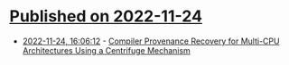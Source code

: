 # [Published on 2022-11-24](index.md)

* [2022-11-24, 16:06:12](https://lobste.rs/s/irygno/compiler_provenance_recovery_for_multi) - [Compiler Provenance Recovery for Multi-CPU Architectures Using a Centrifuge Mechanism](https://arxiv.org/pdf/2211.13110.pdf)
